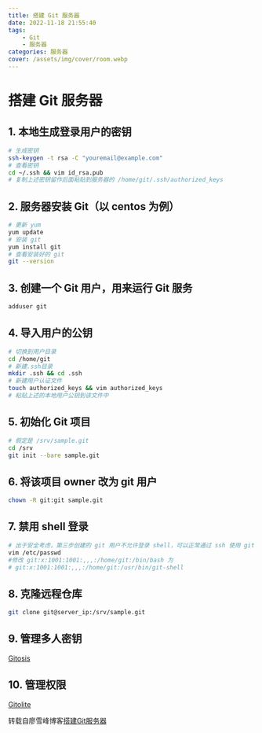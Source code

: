 ```yaml
---
title: 搭建 Git 服务器
date: 2022-11-18 21:55:40
tags:
    - Git
    - 服务器
categories: 服务器
cover: /assets/img/cover/room.webp
---
```


# 搭建 Git 服务器

## 1. 本地生成登录用户的密钥

``` bash
# 生成密钥
ssh-keygen -t rsa -C "youremail@example.com"
# 查看密钥
cd ~/.ssh && vim id_rsa.pub
# 复制上述密钥留作后面粘贴到服务器的 /home/git/.ssh/authorized_keys
```

## 2. 服务器安装 Git（以 centos 为例）

``` bash
# 更新 yum
yum update
# 安装 git
yum install git
# 查看安装好的 git
git --version
```

## 3. 创建一个 Git 用户，用来运行 Git 服务

``` bash
adduser git
```

## 4. 导入用户的公钥

``` bash
# 切换到用户目录
cd /home/git
# 新建.ssh目录
mkdir .ssh && cd .ssh
# 新建用户认证文件
touch authorized_keys && vim authorized_keys
# 粘贴上述的本地用户公钥到该文件中
```

## 5. 初始化 Git 项目

``` bash
# 假定是 /srv/sample.git
cd /srv
git init --bare sample.git
```

## 6. 将该项目 owner 改为 git 用户

``` bash
chown -R git:git sample.git
```

## 7. 禁用 shell 登录

``` bash
# 出于安全考虑，第三步创建的 git 用户不允许登录 shell，可以正常通过 ssh 使用 git
vim /etc/passwd
#修改 git:x:1001:1001:,,,:/home/git:/bin/bash 为
# git:x:1001:1001:,,,:/home/git:/usr/bin/git-shell
```

## 8. 克隆远程仓库

``` bash
git clone git@server_ip:/srv/sample.git
```

## 9. 管理多人密钥

[Gitosis](https://github.com/res0nat0r/gitosis)

## 10. 管理权限

[Gitolite](https://github.com/sitaramc/gitolite)

转载自廖雪峰博客[搭建Git服务器](https://www.liaoxuefeng.com/wiki/896043488029600/899998870925664)

